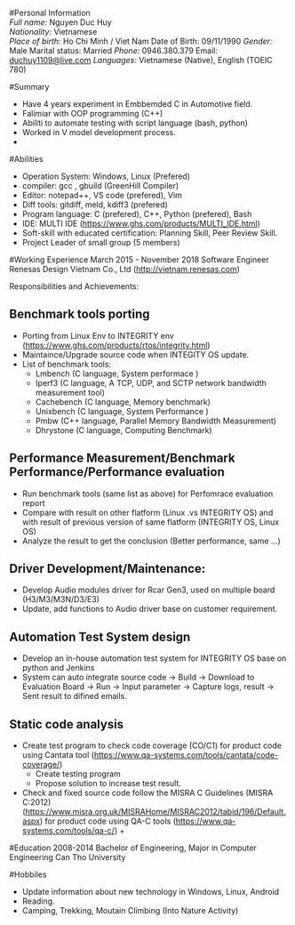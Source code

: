 #Personal Information		
*Full name:*	Nguyen Duc Huy	
*Nationality:*	Vietnamese	
*Place of birth:* Ho Chi Minh / Viet Nam	Date of Birth: 09/11/1990
*Gender:*	Male	Marital status: Married
*Phone:*	0946.380.379	Email: duchuy1109@live.com
*Languages:* Vietnamese (Native), 
                      English          (TOEIC 780)
                      
#Summary
- Have 4 years experiment in Embbemded C in Automotive field.
- Falimiar with OOP programming (C++)
- Abiliti to automate testing with script language (bash, python)
- Worked in V model development process.
- 

#Abilities
- Operation System: Windows, Linux (Prefered)
- compiler: gcc , gbuild (GreenHill Compiler)
- Editor: notepad++, VS code (prefered), Vim
- Diff tools: gitdiff, meld, kdiff3 (prefered)
- Program language: C (prefered), C++, Python (prefered), Bash
- IDE: MULTI IDE (https://www.ghs.com/products/MULTI_IDE.html)
- Soft-skill with educated certification: Planning Skill, Peer Review Skill.
- Project Leader of small group (5 members)

#Working Experience
March 2015 - November 2018
Software Engineer
Renesas Design Vietnam Co., Ltd (http://vietnam.renesas.com)

Responsibilities and Achievements:

## Benchmark tools porting
- Porting from Linux Env to INTEGRITY env  (https://www.ghs.com/products/rtos/integrity.html)
- Maintaince/Upgrade source code when INTEGITY OS update.
- List of benchmark tools:
  + Lmbench (C language, System performace )
  + Iperf3 (C language, A TCP, UDP, and SCTP network bandwidth measurement tool)
  + Cachebench (C language, Memory benchmark)
  + Unixbench (C language, System Performance )
  + Pmbw (C++ language, Parallel Memory Bandwidth Measurement)
  + Dhrystone (C language, Computing Benchmark)

## Performance Measurement/Benchmark Performance/Performance evaluation
- Run benchmark tools (same list as above) for Perfomrace evaluation report 
- Compare with result on other flatform (Linux .vs INTEGRITY OS) 
  and with result of previous version of same flatform (INTEGRITY OS, Linux OS)
- Analyze the result to get the conclusion (Better performance, same ...)

## Driver Development/Maintenance:
- Develop Audio modules driver for Rcar Gen3, used on multiple board (H3/M3/M3N/D3/E3)
- Update, add functions to Audio driver base on customer requirement.

## Automation Test System design
- Develop an in-house automation test system for INTEGRITY OS base on python and Jenkins
- System can auto integrate source code -> Build -> Download to Evaluation Board -> Run -> Input parameter -> Capture logs, result -> Sent result to difined emails.

## Static code analysis 
- Create test program to check code coverage (CO/C1) for product code using Cantata tool (https://www.qa-systems.com/tools/cantata/code-coverage/)
    + Create testing program
    + Propose solution to increase test result.
- Check and fixed source code follow the MISRA C Guidelines (MISRA C:2012) (https://www.misra.org.uk/MISRAHome/MISRAC2012/tabid/196/Default.aspx) for product code using QA-C tools (https://www.qa-systems.com/tools/qa-c/)
    + 


#Education
2008-2014
Bachelor of Engineering, Major in Computer Engineering Can Tho University

#Hobbiles
- Update information about new technology in Windows, Linux, Android
- Reading.
- Camping, Trekking, Moutain Climbing (Into Nature Activity)